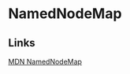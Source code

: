 # NamedNodeMap

## Links

[MDN NamedNodeMap](https://developer.mozilla.org/en-US/docs/Web/API/NamedNodeMap)